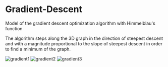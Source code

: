 # Gradient-Descent
Model of the gradient descent optimization algorithm with Himmelblau's function

The algorithm steps along the 3D graph in the direction of steepest descent and with a magnitude proportional to the slope of steepest descent in order to find a minimum of the graph. 

![gradient1](https://user-images.githubusercontent.com/56271444/169747571-1fc61f77-6e30-4d29-bd6a-134f81afbdc8.png)
![gradient2](https://user-images.githubusercontent.com/56271444/169747572-900b6a43-f666-4fa7-8f4e-1b523a765961.png)
![gradient3](https://user-images.githubusercontent.com/56271444/169747617-260fffdd-544f-45d9-aa3f-344895be25c1.png)
